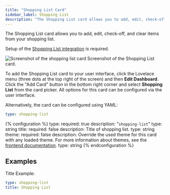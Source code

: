 ```yaml
---
title: "Shopping List Card"
sidebar_label: Shopping List
description: "The Shopping List card allows you to add, edit, check-off, and clear items from your shopping list."
---
```


The Shopping List card allows you to add, edit, check-off, and clear items from your shopping list.

Setup of the [Shopping List integration](/integrations/shopping_list/) is required.

<p class='img'>
<img src='/images/lovelace/lovelace_shopping_list_card.gif' alt='Screenshot of the shopping list card'>
Screenshot of the Shopping List card.
</p>

To add the Shopping List card to your user interface, click the Lovelace menu (three dots at the top right of the screen) and then **Edit Dashboard**. Click the "Add Card" button in the bottom right corner and select **Shopping List** from the card picker. All options for this card can be configured via the user interface.

Alternatively, the card can be configured using YAML:

```yaml
type: shopping-list
```

{% configuration %}
type:
  required: true
  description: "`shopping-list`"
  type: string
title:
  required: false
  description: Title of shopping list.
  type: string
theme:
  required: false
  description: Override the used theme for this card with any loaded theme. For more information about themes, see the [frontend documentation](/integrations/frontend/).
  type: string
{% endconfiguration %}

## Examples

Title Example:

```yaml
type: shopping-list
title: Shopping List
```
